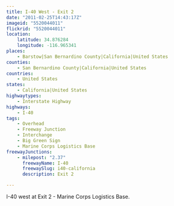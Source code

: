 ```yaml
---
title: I-40 West - Exit 2
date: "2011-02-25T14:43:17Z"
imageid: "5520044011"
flickrid: "5520044011"
location:
    latitude: 34.876284
    longitude: -116.965341
places:
    - Barstow|San Bernardino County|California|United States
counties:
    - San Bernardino County|California|United States
countries:
    - United States
states:
    - California|United States
highwaytypes:
    - Interstate Highway
highways:
    - I-40
tags:
    - Overhead
    - Freeway Junction
    - Interchange
    - Big Green Sign
    - Marine Corps Logistics Base
freewayJunctions:
    - milepost: "2.37"
      freewayName: I-40
      freewaySlug: i40-california
      description: Exit 2

---
```

I-40 west at Exit 2 - Marine Corps Logistics Base.